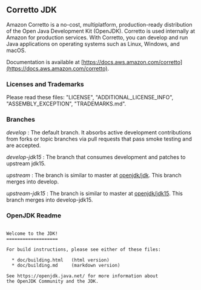 ## Corretto JDK

Amazon Corretto is a no-cost, multiplatform,
production-ready distribution of the Open Java Development Kit (OpenJDK).
Corretto is used internally at Amazon for production services.
With Corretto, you can develop and run Java applications 
on operating systems such as Linux, Windows, and macOS.

Documentation is available at [https://docs.aws.amazon.com/corretto](https://docs.aws.amazon.com/corretto).

### Licenses and Trademarks

Please read these files: "LICENSE", "ADDITIONAL_LICENSE_INFO", "ASSEMBLY_EXCEPTION", "TRADEMARKS.md".

### Branches

_develop_
: The default branch. It absorbs active development contributions from forks or topic branches via pull requests that pass smoke testing and are accepted.

_develop-jdk15_
: The branch that consumes development and patches to upstream jdk15. 

_upstream_
: The branch is similar to master at [openjdk/jdk](https://github.com/openjdk/jdk). This branch merges into develop.

_upstream-jdk15_
: The branch is similar to master at [openjdk/jdk15](https://github.com/openjdk/jdk15). This branch merges into develop-jdk15.

### OpenJDK Readme 
```

Welcome to the JDK!
===================

For build instructions, please see either of these files:

  * doc/building.html   (html version)
  * doc/building.md     (markdown version)

See https://openjdk.java.net/ for more information about
the OpenJDK Community and the JDK.
```